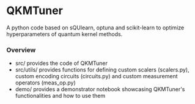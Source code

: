 # QKMTuner
A python code based on sQUlearn, optuna and scikit-learn to optimize hyperparameters of quantum kernel methods.

### Overview
* src/ provides the code of QKMTuner
* src/utils/ provides functions for defining custom scalers (scalers.py), custom encoding circuits (circuits.py) and custom measurement operators (meas_op.py)
* demo/ provides a demonstrator notebook showcasing QKMTuner's functionalities and how to use them
